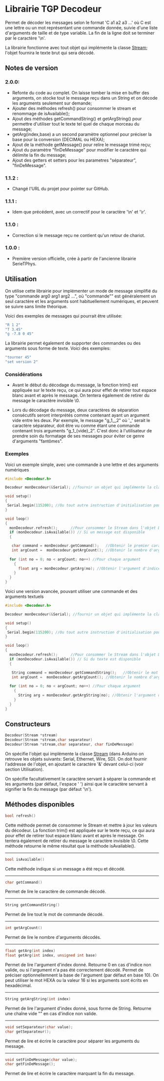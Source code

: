 # Librairie TGP Decodeur

Permet de décoder les messages selon le format 'C a1 a2 a3 ...' où C est une lettre ou un mot représentant une commande donnée, suivie d'une liste d'arguments de taille et de type variable. La fin de la ligne doit se terminer par le caractère '\n'.

La librairie fonctionne avec tout objet qui implémente la classe [Stream](https://www.arduino.cc/reference/en/language/functions/communication/stream/); l'objet fournira le texte brut qui sera décodé.

## Notes de version

### 2.0.0:
- Refonte du code au complet. On laisse tomber la mise en buffer des arguments, on stocke tout le message reçu dans un String et on décode les arguments seulement sur demande;
- Ajouter des méthodes refresh() pour consommer le stream et renommage de isAvailable();
- Ajout des méthodes getCommandString() et getArgString() pour permettre d'utiliser tout le texte tel quel de chaque morceau du message;
- getArg(index,base) a un second paramètre optionnel pour préciser la base pour la conversion (DECIMAL ou HEXA);
- Ajout de la méthode getMessage() pour relire le message trimé reçu;
- Ajout du paramètre "finDeMessage" pour modifier le caractère qui délimite la fin du message;
- Ajout des getters et setters pour les parametres "séparateur", "finDeMessage".

### 1.1.2 :
- Changé l'URL du projet pour pointer sur GitHub.

### 1.1.1 :
- Idem que précédent, avec un correctif pour le caractère '\n' et '\r'.

### 1.1.0 :
- Correction si le message reçu ne contient qu'un retour de chariot.

### 1.0.0 :
- Première version officielle, crée à partir de l'ancienne librairie SerieTPhys.




## Utilisation

On utilise cette librairie pour implémenter un mode de message simplifié du type "commande arg0 arg1 arg2 ...", où "commande"" est généralement un seul caractère et les arguments sont habituellement numériques, et peuvent se suivre sans limite théorique.

Voici des exemples de messages qui pourrait être utilisée:
```cpp
"R 1 2"
"T 3.45"
"g -7.8 0 45"
```
La librairie permet également de supporter des commandes ou des arguments sous forme de texte. Voici des exemples:
```cpp
"tourner 45"
"set version 2"
```
### Considérations

- Avant le début du décodage du message, la fonction trim() est appliquée sur le texte reçu, ce qui aura pour effet de retirer tout espace blanc avant et après le message. On tentera également de retirer du message le caractère invisible \0.

- Lors du décodage du message, deux caractères de séparation consécutifs seront interprétés comme contenant ayant un argument vide entre les deux. Par exemple, le message "g\_1\_\_2" où '\_' serait le caractère séparateur, doit être vu comme étant une commande contenant trois arguments "g\_1\_{vide}\_2". C'est donc à l'utilisateur de prendre soin du formatage de ses messages pour éviter ce genre d'arguments "fantômes".


### Exemples

Voici un exemple simple, avec une commande à une lettre et des arguments numériques
```cpp
#include <Decodeur.h> 

Decodeur monDecodeur(&Serial); //fournir un objet qui implémente la classe Stream

void setup()
{
 Serial.begin(115200); //Ou tout autre instruction d'initialisation pour le port de communication
}

void loop()
{
  monDecodeur.refresh();      //Pour consommer le Stream dans l'objet Décodeur.
  if (monDecodeur.isAvailable()) // Si un message est disponible
  {

   char command = monDecodeur.getCommand();   //Obtenir le premier caractère de commande décodé
   int argCount =  monDecodeur.getArgCount(); //Obtenir le nombre d'arguments décodé.
    
  for (int no = 0; no < argCount; no++) //Pour chaque argument
    {
      float arg = monDecodeur.getArg(no); //Obtenir l'argument d'indice 'no'
    }
  }
}

```

Voici une version avancée, pouvant utiliser une commande et des arguments textuels
```cpp
#include <Decodeur.h> 

Decodeur monDecodeur(&Serial); //fournir un objet qui implémente la classe Stream

void setup()
{
 Serial.begin(115200); //Ou tout autre instruction d'initialisation pour le port de communication
}

void loop()
{
  monDecodeur.refresh();      //Pour consommer le Stream dans l'objet Décodeur.
  if (monDecodeur.isAvailable()) // Si du texte est disponible
  {

   String command = monDecodeur.getCommandString();   //Obtenir le mot de commande décodé
   int argCount =  monDecodeur.getArgCount(); //Obtenir le nombre d'arguments décodé.
    
  for (int no = 0; no < argCount; no++) //Pour chaque argument
    {
      String arg = monDecodeur.getArgString(no); //Obtenir l'argument d'indice 'no' sous forme de texte
    }
  }
}

```

## Constructeurs
```cpp
Decodeur(Stream *stream)
Decodeur(Stream *stream,char separateur)
Decodeur(Stream *stream,char separateur, char finDeMessage)
```
On spécifie l'objet qui implémente la classe [Stream](https://www.arduino.cc/reference/en/language/functions/communication/stream/) (dans Arduino on retrouve les objets suivants: Serial, Ethernet, Wire, SD). On doit fournir l'addresse de l'objet, en ajoutant le caractère '&' devant celui-ci (voir section Utilisation).

On spécifie facultativement le caractère servant à séparer la commande et les arguments (par défaut, l'espace ' ') ainsi que le caractère servant à signifier la fin du message (par défaut '\n').

## Méthodes disponibles

```cpp
bool refresh()
```
Cette méthode permet de consommer le Stream et mettre à jour les valeurs du décodeur. La fonction trim() est appliquée sur le texte reçu, ce qui aura pour effet de retirer tout espace blanc avant et après le message. On tentera également de retirer du message le caractère invisible \0. Cette méthode retourne le même résultat que la méthode isAvailable().

---
```cpp
bool isAvailable()
```
Cette méthode indique si un message a été reçu et décodé.

---
```cpp
char getCommand()
```
Permet de lire le caractère de commande décodé.

---
```cpp
String getCommandString()
```
Permet de lire tout le mot de commande décodé.

---
```cpp
int getArgCount()
```
Permet de lire le nombre d'arguments décodés.

---

```cpp
float getArg(int index)
float getArg(int index, unsigned int base)
```
Permet de lire l'argument d'index donné. Retourne 0 en cas d'indice non valide, ou si l'argument n'a pas été correctement décodé. Permet de préciser optionnellemnent la base de l'argument (par défaut en base 10). On peut utiliser le mot HEXA ou la valeur 16 si les arguments sont écrits en hexadécimal.

---

```cpp
String getArgString(int index)
```
Permet de lire l'argument d'index donné, sous forme de String. Retourne une chaîne vide "" en cas d'indice non valide.


---
```cpp
void setSeparateur(char value);
char getSeparateur();
```
Permet de lire et écrire le caractère pour séparer les arguments du message.


---
```cpp
void setFinDeMessage(char value);
char getFinDeMessage();
```
Permet de lire et écrire le caractère marquant la fin du message.
